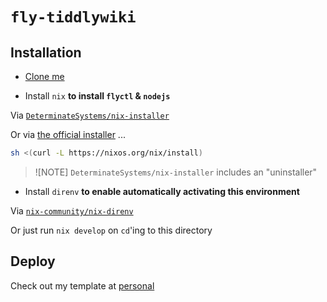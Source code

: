 # `fly-tiddlywiki`

## Installation

- [Clone me](https://docs.github.com/en/repositories/creating-and-managing-repositories/cloning-a-repository)

- Install `nix` **to install `flyctl` & `nodejs`**

Via [`DeterminateSystems/nix-installer`](https://github.com/DeterminateSystems/nix-installer)

Or via [the official installer]() ...

```sh
sh <(curl -L https://nixos.org/nix/install)
```

> ![NOTE]
> `DeterminateSystems/nix-installer` includes an "uninstaller"

- Install `direnv` **to enable automatically activating this environment**

Via [`nix-community/nix-direnv`](https://github.com/nix-community/nix-direnv)

Or just run `nix develop` on `cd`'ing to this directory


## Deploy

Check out my template at [personal](./personal/README.md)
